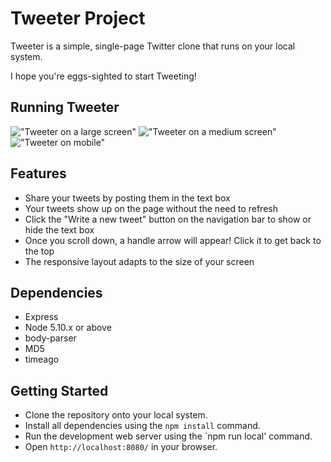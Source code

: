 # Tweeter Project

Tweeter is a simple, single-page Twitter clone that runs on your local system.

I hope you're eggs-sighted to start Tweeting!

## Running Tweeter
!["Tweeter on a large screen"]('/public/images/screenshot-big.png)
!["Tweeter on a medium screen"]('/public/images/screenshot-med.png)
!["Tweeter on mobile"]('/public/images/screenshot-mobile.png)

## Features

- Share your tweets by posting them in the text box
- Your tweets show up on the page without the need to refresh
- Click the "Write a new tweet" button on the navigation bar to show or hide the text box
- Once you scroll down, a handle arrow will appear! Click it to get back to the top
- The responsive layout adapts to the size of your screen

## Dependencies

- Express
- Node 5.10.x or above
- body-parser
- MD5
- timeago

## Getting Started

- Clone the repository onto your local system.
- Install all dependencies using the `npm install` command.
- Run the development web server using the `npm run local' command.
- Open `http://localhost:8080/` in your browser.